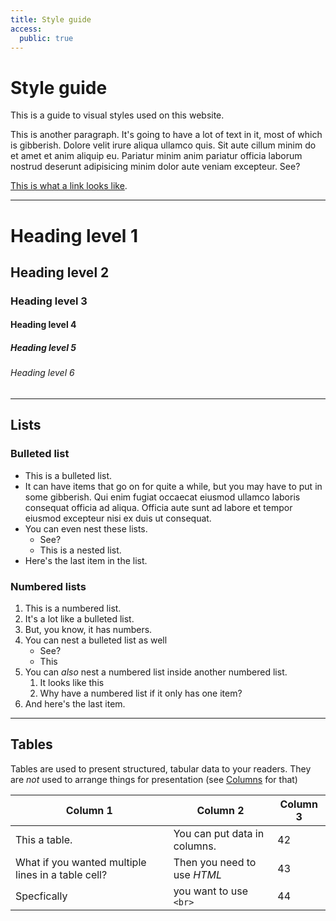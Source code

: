 ```yaml
---
title: Style guide
access:
  public: true
---
```


# Style guide

This is a guide to visual styles used on this website.

This is another paragraph. It's going to have a lot of text in it, most of which is gibberish. Dolore velit irure aliqua ullamco quis. Sit aute cillum minim do et amet et anim aliquip eu. Pariatur minim anim pariatur officia laborum nostrud deserunt adipisicing minim dolor aute veniam excepteur. See?

[This is what a link looks like](#wow-a-link).



---

# Heading level 1

## Heading level 2

### Heading level 3

#### Heading level 4

##### Heading level 5

###### Heading level 6


---

## Lists

### Bulleted list

- This is a bulleted list.
- It can have items that go on for quite a while, but you may have to put in some gibberish. Qui enim fugiat occaecat eiusmod ullamco laboris consequat officia ad aliqua. Officia aute sunt ad labore et tempor eiusmod excepteur nisi ex duis ut consequat.
- You can even nest these lists.
    - See?
    - This is a nested list.
- Here's the last item in the list.

### Numbered lists

1. This is a numbered list.
1. It's a lot like a bulleted list.
1. But, you know, it has numbers.
1. You can nest a bulleted list as well
    * See?
    * This
1. You can _also_ nest a numbered list inside another numbered list.
    1. It looks like this
    1. Why have a numbered list if it only has one item?
1. And here's the last item.

---

## Tables

Tables are used to present structured, tabular data to your readers. They are _not_ used to arrange things for presentation (see [Columns](#columns) for that)

| Column 1 | Column 2 | Column 3 |
| -- | -- | -- |
| This a table. | You can put data in columns. | 42 |
| What if you wanted multiple lines in a table cell? | Then you need to <br> use _HTML_ | 43 |
| Specfically |  you want to use `<br>` | 44 |
